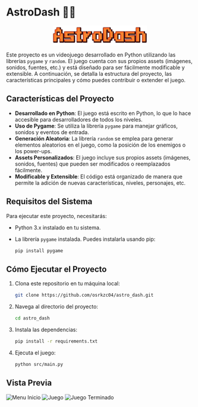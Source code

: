 # AstroDash 🚀🌑

<div style="text-align:center">
    <img src="./assets/img/astro_dash_logo.png" alt="AstroDash" style="width:50%;"/>
</div>

Este proyecto es un videojuego desarrollado en Python utilizando las librerías `pygame` y `random`. El juego cuenta con sus propios assets (imágenes, sonidos, fuentes, etc.) y está diseñado para ser fácilmente modificable y extensible. A continuación, se detalla la estructura del proyecto, las características principales y cómo puedes contribuir o extender el juego.

## Características del Proyecto

- **Desarrollado en Python**: El juego está escrito en Python, lo que lo hace accesible para desarrolladores de todos los niveles.
- **Uso de Pygame**: Se utiliza la librería `pygame` para manejar gráficos, sonidos y eventos de entrada.
- **Generación Aleatoria**: La librería `random` se emplea para generar elementos aleatorios en el juego, como la posición de los enemigos o los power-ups.
- **Assets Personalizados**: El juego incluye sus propios assets (imágenes, sonidos, fuentes) que pueden ser modificados o reemplazados fácilmente.
- **Modificable y Extensible**: El código está organizado de manera que permite la adición de nuevas características, niveles, personajes, etc.

## Requisitos del Sistema

Para ejecutar este proyecto, necesitarás:

- Python 3.x instalado en tu sistema.
- La librería `pygame` instalada. Puedes instalarla usando pip:

  ```bash
  pip install pygame

  ```
## Cómo Ejecutar el Proyecto

1. Clona este repositorio en tu máquina local:

    ```bash
    git clone https://github.com/osrkzc04/astro_dash.git

    ```
2. Navega al directorio del proyecto:

    ```bash
    cd astro_dash
    ```

3. Instala las dependencias:

    ```bash
    pip install -r requirements.txt
    ```
3. Ejecuta el juego:

    ```bash
    python src/main.py
    ```
## Vista Previa
<image src="./assets/preview/menu.png" alt="Menu Inicio">
<image src="./assets/preview/game.png" alt="Juego">
<image src="./assets/preview/game_over.png" alt="Juego Terminado">
